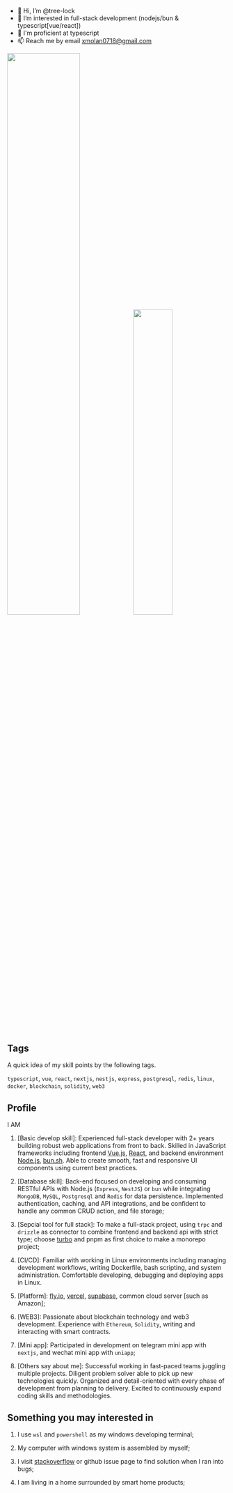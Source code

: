 - 👋 Hi, I’m @tree-lock
- 👀 I’m interested in full-stack development (nodejs/bun & typescript[vue/react])
- 🌱 I'm proficient at typescript
- 📫 Reach me by email xmolan0718@gmail.com

<img align="" width="57.5%" src="https://github-readme-stats-sigma-five.vercel.app/api?username=tree-lock&hide_title=true&hide_border=true&show_icons=true&include_all_commits=true&line_height=21&theme=vue-dark&border_radius=0" /><img align="" width="42.4%" src="https://github-readme-stats-sigma-five.vercel.app/api/top-langs/?username=tree-lock&hide_title=true&hide_border=true&layout=compact&theme=vue-dark&border_radius=0&hide=python" />

## Tags

A quick idea of my skill points by the following tags.

`typescript`, `vue`, `react`, `nextjs`, `nestjs`, `express`, `postgresql`, `redis`, `linux`, `docker`, `blockchain`, `solidity`, `web3`

## Profile

I AM

1. [Basic develop skill]: Experienced full-stack developer with 2+ years building robust web applications from front to back. Skilled in JavaScript frameworks including frontend [Vue.js](https://vuejs.org/), [React](https://react.dev/), and backend environment [Node.js](https://nodejs.org/en), [bun.sh](https://bun.sh/). Able to create smooth, fast and responsive UI components using current best practices.

2. [Database skill]: Back-end focused on developing and consuming RESTful APIs with Node.js (`Express`, `NestJS`) or `bun` while integrating `MongoDB`, `MySQL`, `Postgresql` and `Redis` for data persistence. Implemented authentication, caching, and API integrations, and be confident to handle any common CRUD action, and file storage;

3. [Sepcial tool for full stack]: To make a full-stack project, using `trpc` and `drizzle` as connector to combine frontend and backend api with strict type; choose [turbo](https://turbo.build/) and pnpm as first choice to make a monorepo project;
   
4. [CI/CD]: Familiar with working in Linux environments including managing development workflows, writing Dockerfile, bash scripting, and system administration. Comfortable developing, debugging and deploying apps in Linux.

5. [Platform]: [fly.io](https://fly.io/), [vercel](https://vercel.com/), [supabase](https://supabase.com/), common cloud server [such as Amazon];

7. [WEB3]: Passionate about blockchain technology and web3 development. Experience with `Ethereum`, `Solidity`, writing and interacting with smart contracts.

8. [Mini app]: Participated in development on telegram mini app with `nextjs`, and wechat mini app with `uniapp`;

9. [Others say about me]: Successful working in fast-paced teams juggling multiple projects. Diligent problem solver able to pick up new technologies quickly. Organized and detail-oriented with every phase of development from planning to delivery. Excited to continuously expand coding skills and methodologies.

## Something you may interested in

1. I use `wsl` and `powershell` as my windows developing terminal;

2. My computer with windows system is assembled by myself;

3. I visit [stackoverflow](https://stackoverflow.com/) or github issue page to find solution when I ran into bugs;

4. I am living in a home surrounded by smart home products;
